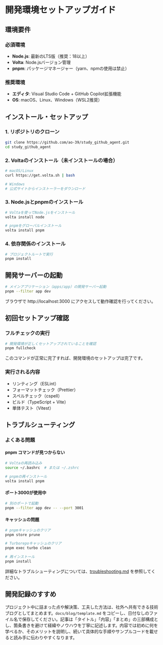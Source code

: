 # 開発環境セットアップガイド

## 環境要件

### 必須環境
- **Node.js**: 最新のLTS版（推奨：18以上）
- **Volta**: Node.jsバージョン管理
- **pnpm**: パッケージマネージャー（yarn、npmの使用は禁止）

### 推奨環境
- **エディタ**: Visual Studio Code + GitHub Copilot拡張機能
- **OS**: macOS、Linux、Windows（WSL2推奨）

## インストール・セットアップ

### 1. リポジトリのクローン
```bash
git clone https://github.com/ao-39/study_github_agent.git
cd study_github_agent
```

### 2. Voltaのインストール（未インストールの場合）
```bash
# macOS/Linux
curl https://get.volta.sh | bash

# Windows
# 公式サイトからインストーラーをダウンロード
```

### 3. Node.jsとpnpmのインストール
```bash
# Voltaを使ってNode.jsをインストール
volta install node

# pnpmをグローバルインストール
volta install pnpm
```

### 4. 依存関係のインストール
```bash
# プロジェクトルートで実行
pnpm install
```

## 開発サーバーの起動

```bash
# メインアプリケーション（apps/app）の開発サーバー起動
pnpm --filter app dev
```

ブラウザで http://localhost:3000 にアクセスして動作確認を行ってください。

## 初回セットアップ確認

### フルチェックの実行
```bash
# 開発環境が正しくセットアップされていることを確認
pnpm fullcheck
```

このコマンドが正常に完了すれば、開発環境のセットアップは完了です。

### 実行される内容
- リンティング（ESLint）
- フォーマットチェック（Prettier）
- スペルチェック（cspell）
- ビルド（TypeScript + Vite）
- 単体テスト（Vitest）

## トラブルシューティング

### よくある問題

#### pnpm コマンドが見つからない
```bash
# Voltaの再読み込み
source ~/.bashrc  # または ~/.zshrc

# pnpmの再インストール
volta install pnpm
```

#### ポート3000が使用中
```bash
# 別のポートで起動
pnpm --filter app dev -- --port 3001
```

#### キャッシュの問題
```bash
# pnpmキャッシュのクリア
pnpm store prune

# Turborepoキャッシュのクリア
pnpm exec turbo clean

# 再インストール
pnpm install
```

詳細なトラブルシューティングについては、[troubleshooting.md](troubleshooting.md) を参照してください。
## 開発記録のすすめ
プロジェクト中に詰まった点や解決策、工夫した方法は、社外へ共有できる技術ブログとしてまとめます。`docs/blog/template.md` をコピーし、日付なしのファイル名で保存してください。記事は「タイトル」「内容」「まとめ」の三部構成とし、箇条書きを避けて経緯やノウハウを丁寧に記述します。内容では初めに何を学べるか、そのメリットを説明し、続いて具体的な手順やサンプルコードを載せると読み手に伝わりやすくなります。
